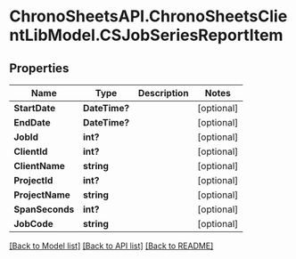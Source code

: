 # ChronoSheetsAPI.ChronoSheetsClientLibModel.CSJobSeriesReportItem
## Properties

Name | Type | Description | Notes
------------ | ------------- | ------------- | -------------
**StartDate** | **DateTime?** |  | [optional] 
**EndDate** | **DateTime?** |  | [optional] 
**JobId** | **int?** |  | [optional] 
**ClientId** | **int?** |  | [optional] 
**ClientName** | **string** |  | [optional] 
**ProjectId** | **int?** |  | [optional] 
**ProjectName** | **string** |  | [optional] 
**SpanSeconds** | **int?** |  | [optional] 
**JobCode** | **string** |  | [optional] 

[[Back to Model list]](../README.md#documentation-for-models) [[Back to API list]](../README.md#documentation-for-api-endpoints) [[Back to README]](../README.md)

